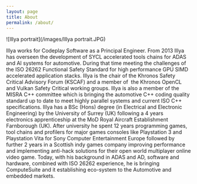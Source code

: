 ```yaml
---
layout: page
title: About
permalink: /about/
---
```

![Illya portrait](/images/Illya portrait.JPG)

Illya works for Codeplay Software as a Principal Engineer. From 2013 Illya has overseen the development of SYCL accelerated tools chains for ADAS and AI systems for automotive. During that time meeting the challenges of the ISO 26262 Functional Safety Standard for high performance GPU SIMD accelerated application stacks. Illya is the chair of the Khronos Safety Critical Advisory Forum (KSCAF) and a member of  the Khronos OpenCL and Vulkan Safety Critical working groups. Illya is also a member of the MISRA C++ committee which is bringing the automotive C++ coding quality standard up to date to meet highly parallel systems and current ISO C++ specifications. Illya has a BSc (Hons) degree (in Electrical and Electronic Engineering) by the University of Surrey (UK) following a 4 years electronics apprenticeship at the MoD Royal Aircraft Establishment Farnborough (UK). After university he spent 12 years programming games, tool chains and profilers for major games consoles like Playstation 3 and Playstation Vita for Sony Computer Entertainment Europe followed by further 2 years in a Scottish indy games company improving performance and implementing anti-hack solutions for their open world multiplayer online video game. Today, with his background in ADAS and AD, software and hardware, combined with ISO 26262 experience, he is bringing ComputeSuite and it establishing eco-system to the Automotive and embedded markets.
